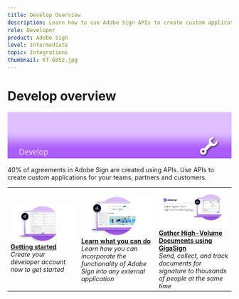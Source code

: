 ```yaml
---
title: Develop Overview
description: Learn how to use Adobe Sign APIs to create custom applications for your teams, partners and customers
role: Developer
product: Adobe Sign
level: Intermediate
topic: Integrations
thumbnail: KT-6852.jpg
---
```


# Develop overview

![Sign Develop Image](../assets/Hero-Develop.png)

40% of agreements in Adobe Sign are created using APIs. Use APIs to create custom applications for your teams, partners and customers.

<table style="table-layout:fixed">
<tr>
  <td>
    <a href="https://www.adobe.io/apis/documentcloud/sign.html">
      <img alt="Start" src="../assets/Develop_Getting-Started.png" />
    </a>
    <div>
    <a href="https://www.adobe.io/apis/documentcloud/sign.html"><strong>Getting started</strong></a>
    <br>
    <em>Create your developer account now to get started</em>
  </td>
  <td>
    <a href="https://www.adobe.io/apis/documentcloud/sign/docs.html">
      <img alt="Learn" src="../assets/Develop_Learn.png" />
    </a>
    <div>
    <a href="https://www.adobe.io/apis/documentcloud/sign/docs.html"><strong>Learn what you can do</strong></a>
    <br>
    <em>Learn how you can incorporate the functionality of Adobe Sign into any external application</em>
  </td>  
  <td>
    <a href="gigasign.md">
      <img alt="Gather High-Volume Documents using GigaSign" src="../assets/gigasign.jpg" />
    </a>
    <div>
    <a href="gigasign.md"><strong>Gather High-Volume Documents using GigaSign</strong></a>
    <br>
    <em>Send, collect, and track documents for signature to thousands of people at the same time</em>
  </td>
</tr>
</table>
